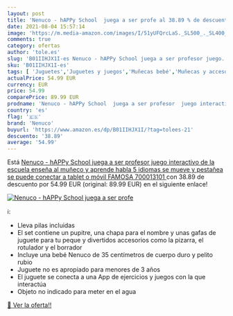 ```yaml
---
layout: post
title: 'Nenuco - hAPPy School  juega a ser profe al 38.89 % de descuento'
date: 2021-08-04 15:57:14
image: 'https://m.media-amazon.com/images/I/51yUFQrcLaS._SL500_._SL400_.jpg'
comments: true
category: ofertas
author: 'tole.es'
slug: 'B01IIHJX1I-es Nenuco - hAPPy School juega a ser profesor juego...'
sku: 'B01IIHJX1I-es'
tags: [ 'Juguetes','Juguetes y juegos','Muñecas bebé','Muñecas y accesorios','móvil','nenuco','tablet', ]
actualPrice: 54.99 EUR
currency: EUR
price: 54.99
comparePrice: 89.99 EUR
prodname: 'Nenuco - hAPPy School  juega a ser profesor  juego interactivo de la escuela  enseña al muñeco y aprende  habla 5 idiomas  se mueve y pestañea  se puede conectar a tablet o móvil FAMOSA  700013101 '
country: 'es'
flag: '🇪🇸'
brand: 'Nenuco'
buyurl: 'https://www.amazon.es/dp/B01IIHJX1I/?tag=tolees-21'
descuento: '38.89'
average: '54.99'
---
```


Está [Nenuco - hAPPy School  juega a ser profesor  juego interactivo de la escuela  enseña al muñeco y aprende  habla 5 idiomas  se mueve y pestañea  se puede conectar a tablet o móvil FAMOSA  700013101 ](https://www.amazon.es/dp/B01IIHJX1I/?tag=tolees-21) con 38.89 de descuento por 54.99 EUR (original: 89.99 EUR) en el siguiente enlace!

[![Nenuco - hAPPy School  juega a ser profe](https://m.media-amazon.com/images/I/51yUFQrcLaS._SL500_._SL400_.jpg)](https://www.amazon.es/dp/B01IIHJX1I/?tag=tolees-21)

ℹ️:

- Lleva pilas incluidas
- El set contiene un pupitre, una chapa para el nombre y unas gafas de juguete para tu peque y divertidos accesorios como la pizarra, el rotulador y el borrador
- Incluye una bebé Nenuco de 35 centímetros de cuerpo duro y pelito rubio
- Juguete no es apropiado para menores de 3 años
- El juguete se conecta a una App de ejercicios y juegos con la que interactúa
- Objeto no indicado para meter en el agua

[🛒 Ver la oferta!!](https://www.amazon.es/dp/B01IIHJX1I/?tag=tolees-21)
